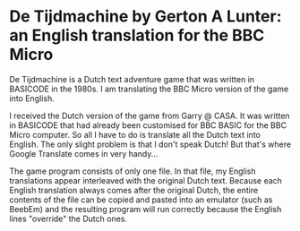 # De Tijdmachine by Gerton A Lunter: an English translation for the BBC Micro

De Tijdmachine is a Dutch text adventure game that was written in BASICODE in the 1980s. I am translating the BBC Micro version of the game into English.

I received the Dutch version of the game from Garry @ CASA. It was written in BASICODE that had already been customised for BBC BASIC for the BBC Micro computer. So all I have to do is translate all the Dutch text into English. The only slight problem is that I don't speak Dutch! But that's where Google Translate comes in very handy...

The game program consists of only one file. In that file, my English translations appear interleaved with the original Dutch text. Because each English translation always comes after the original Dutch, the entire contents of the file can be copied and pasted into an emulator (such as BeebEm) and the resulting program will run correctly because the English lines "override" the Dutch ones.   
